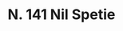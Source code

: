 ---
title: "N. 141 Nil Spetie"
permalink: "/edition/plant141/"
plant-name: "N. 141"
plant-number: "141"
plant-xml: "/assets/xml/plant141.xml"
plant-img1: "/assets/img/plant141_verso.jpg"
plant-img2: "/assets/img/plant141.jpg"
plant-title: "N. 141 Nil Spetie"
plant-taxon-link: "http://www.worldfloraonline.org/taxon/wfo-0001296676"
plant-taxon-content: "[Ipomoea purpurea Lam.]"
layout: single-xml
---